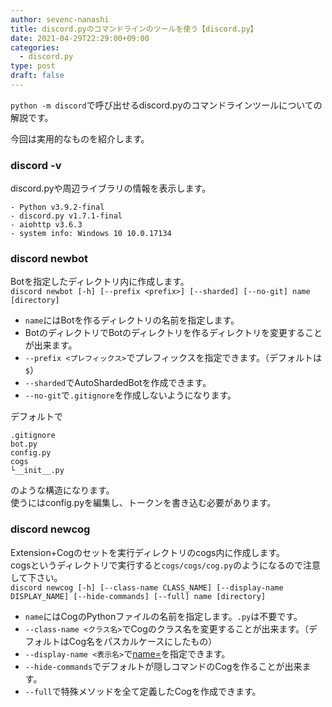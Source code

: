 ```yaml
---
author: sevenc-nanashi
title: discord.pyのコマンドラインのツールを使う【discord.py】
date: 2021-04-29T22:29:00+09:00
categories:
  - discord.py
type: post
draft: false
---
```

`python -m discord`で呼び出せるdiscord.pyのコマンドラインツールについての解説です。

今回は実用的なものを紹介します。

### discord -v
discord.pyや周辺ライブラリの情報を表示します。  
```
- Python v3.9.2-final
- discord.py v1.7.1-final
- aiohttp v3.6.3
- system info: Windows 10 10.0.17134
```

### discord newbot
Botを指定したディレクトリ内に作成します。  
`discord newbot [-h] [--prefix <prefix>] [--sharded] [--no-git] name [directory]`  

- `name`にはBotを作るディレクトリの名前を指定します。  
- BotのディレクトリでBotのディレクトリを作るディレクトリを変更することが出来ます。  
- `--prefix <プレフィックス>`でプレフィックスを指定できます。（デフォルトは`$`）  
- `--sharded`でAutoShardedBotを作成できます。  
- `--no-git`で`.gitignore`を作成しないようになります。  

デフォルトで
```
.gitignore
bot.py
config.py
cogs
└__init__.py
```
のような構造になります。  
使うにはconfig.pyを編集し、トークンを書き込む必要があります。

### discord newcog
Extension+Cogのセットを実行ディレクトリのcogs内に作成します。  
cogsというディレクトリで実行すると`cogs/cogs/cog.py`のようになるので注意して下さい。  
`discord newcog [-h] [--class-name CLASS_NAME] [--display-name DISPLAY_NAME] [--hide-commands] [--full] name [directory]`  

- `name`にはCogのPythonファイルの名前を指定します。`.py`は不要です。  
- `--class-name <クラス名>`でCogのクラス名を変更することが出来ます。（デフォルトはCog名をパスカルケースにしたもの）  
- `--display-name <表示名>`で[name=](https://discordpy.readthedocs.io/ja/latest/ext/commands/api.html#discord.ext.commands.CogMeta.name)を指定できます。  
- `--hide-commands`でデフォルトが隠しコマンドのCogを作ることが出来ます。  
- `--full`で特殊メソッドを全て定義したCogを作成できます。  
